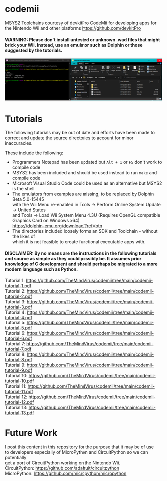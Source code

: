 # codemii
MSYS2 Toolchains courtesy of devkitPro CodeMii for developing apps for the Nintendo Wii and other platforms
https://github.com/devkitPro

#### WARNING: Please don't install untested or unknown .wad files that might brick your Wii. Instead, use an emulator such as Dolphin or those suggested by the tutorials.

![screenshot](https://github.com/TheMindVirus/codemii/blob/main/screenshot.png)

# Tutorials
The following tutorials may be out of date and efforts have been made to \
correct and update the source directories to account for minor inaccuracies.

These include the following:
 * Programmers Notepad has been updated but `Alt + 1` or `F5` don't work to compile code
 * MSYS2 has been included and should be used instead to run `make` and compile code
 * Microsoft Visual Studio Code could be used as an alternative but MSYS2 is the shell
 * The emulators from examples are missing, to be replaced by Dolphin Beta 5.0-15445 \
   with the Wii Menu re-enabled in Tools -> Perform Online System Update -> United States \
   and Tools -> Load Wii System Menu 4.3U (Requires OpenGL compatible Graphics Card on Windows x64) \
   https://dolphin-emu.org/download/?ref=btn
 * The directories included loosely forms an SDK and Toolchain - without the likes of \
   which it is not feasible to create functional executable apps with.

#### DISCLAIMER: By no means are the instructions in the following tutorials and source as simple as they could possibly be. It assumes prior knowledge of C development and should perhaps be migrated to a more modern language such as Python.

Tutorial 1: https://github.com/TheMindVirus/codemii/tree/main/codemii-tutorial-1.pdf \
Tutorial 2: https://github.com/TheMindVirus/codemii/tree/main/codemii-tutorial-2.pdf \
Tutorial 3: https://github.com/TheMindVirus/codemii/tree/main/codemii-tutorial-3.pdf \
Tutorial 4: https://github.com/TheMindVirus/codemii/tree/main/codemii-tutorial-4.pdf \
Tutorial 5: https://github.com/TheMindVirus/codemii/tree/main/codemii-tutorial-5.pdf \
Tutorial 6: https://github.com/TheMindVirus/codemii/tree/main/codemii-tutorial-6.pdf \
Tutorial 7: https://github.com/TheMindVirus/codemii/tree/main/codemii-tutorial-7.pdf \
Tutorial 8: https://github.com/TheMindVirus/codemii/tree/main/codemii-tutorial-8.pdf \
Tutorial 9: https://github.com/TheMindVirus/codemii/tree/main/codemii-tutorial-9.pdf \
Tutorial 10: https://github.com/TheMindVirus/codemii/tree/main/codemii-tutorial-10.pdf \
Tutorial 11: https://github.com/TheMindVirus/codemii/tree/main/codemii-tutorial-11.pdf \
Tutorial 12: https://github.com/TheMindVirus/codemii/tree/main/codemii-tutorial-12.pdf \
Tutorial 13: https://github.com/TheMindVirus/codemii/tree/main/codemii-tutorial-13.pdf

# Future Work
I post this content in this repository for the purpose that it may be of use \
to developers especially of MicroPython and CircuitPython so we can potentially \
get a port of CircuitPython working on the Nintendo Wii. \
CircuitPython: https://github.com/adafruit/circuitpython \
MicroPython: https://github.com/micropython/micropython
